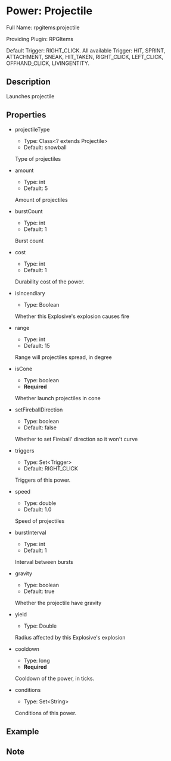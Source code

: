 # Power: Projectile

<!-- This file is generated ingame by `/rpgitem gen-wiki`. -->
<!-- Please only edit between "beginCustomXXXX" and "endCustomXXXX".  -->
<!-- If you want to edit description of this power or property, -->
<!-- please edit corresponding section in "resources/lang/en_US.yml" -->

Full Name: rpgitems:projectile

Providing Plugin: RPGItems

Default Trigger: RIGHT_CLICK. All available Trigger: HIT, SPRINT, ATTACHMENT, SNEAK, HIT_TAKEN, RIGHT_CLICK, LEFT_CLICK, OFFHAND_CLICK, LIVINGENTITY.

<!-- beginCustomHeader -->
<!-- endCustomHeader -->

## Description

Launches projectile
<!-- beginCustomDescription -->
<!-- endCustomDescription -->

## Properties

* projectileType

  * Type: Class&lt;? extends Projectile&gt;
  * Default: snowball

  Type of projectiles

* amount

  * Type: int
  * Default: 5

  Amount of projectiles

* burstCount

  * Type: int
  * Default: 1

  Burst count

* cost

  * Type: int
  * Default: 1

  Durability cost of the power.

* isIncendiary

  * Type: Boolean

  Whether this Explosive's explosion causes fire

* range

  * Type: int
  * Default: 15

  Range will projectiles spread, in degree

* isCone

  * Type: boolean
  * **Required**

  Whether launch projectiles in cone

* setFireballDirection

  * Type: boolean
  * Default: false

  Whether to set Fireball' direction so it won't curve

* triggers

  * Type: Set&lt;Trigger&gt;
  * Default: RIGHT_CLICK

  Triggers of this power.

* speed

  * Type: double
  * Default: 1.0

  Speed of projectiles

* burstInterval

  * Type: int
  * Default: 1

  Interval between bursts

* gravity

  * Type: boolean
  * Default: true

  Whether the projectile have gravity

* yield

  * Type: Double

  Radius affected by this Explosive's explosion

* cooldown

  * Type: long
  * **Required**

  Cooldown of the power, in ticks.

* conditions

  * Type: Set&lt;String&gt;

  Conditions of this power.

<!-- beginCustomProperties -->
<!-- endCustomProperties -->

## Example

<!-- beginCustomExample -->
<!-- endCustomExample -->

## Note

<!-- beginCustomNote -->
<!-- endCustomNote -->